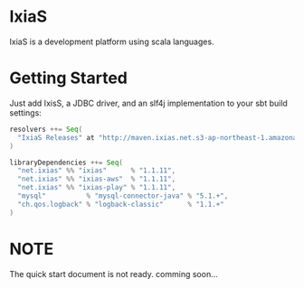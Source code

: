 # IxiaS

IxiaS is a development platform using scala languages.

# Getting Started

Just add IxisS, a JDBC driver, and an slf4j implementation to your sbt build settings:

``` scala
resolvers ++= Seq(
  "IxiaS Releases" at "http://maven.ixias.net.s3-ap-northeast-1.amazonaws.com/releases"
)

libraryDependencies ++= Seq(
  "net.ixias" %% "ixias"      % "1.1.11",
  "net.ixias" %% "ixias-aws"  % "1.1.11",
  "net.ixias" %% "ixias-play" % "1.1.11",
  "mysql"          % "mysql-connector-java" % "5.1.+",
  "ch.qos.logback" % "logback-classic"      % "1.1.+"
)
```

# NOTE

The quick start document is not ready. comming soon...
